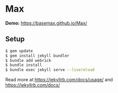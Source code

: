 # Max

**Demo:** https://basemax.github.io/Max/

## Setup

```bash
$ gem update
$ gem install jekyll bundler
$ bundle add webrick
$ bundle install
$ bundle exec jekyll serve --livereload
```

Read more at https://jekyllrb.com/docs/usage/ and https://jekyllrb.com/docs/
